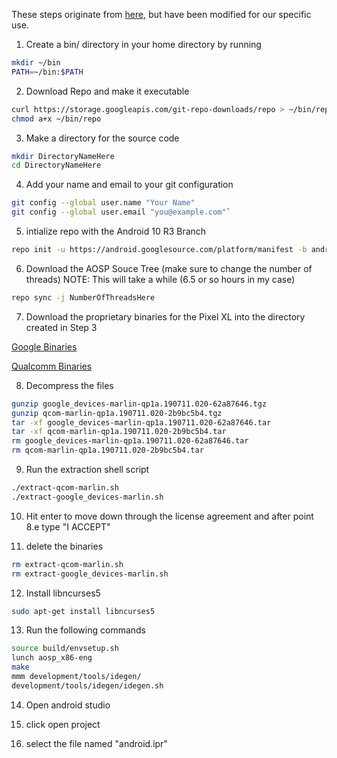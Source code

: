 These steps originate from [here](https://source.android.com/setup/build/downloading#getting-the-files), but have been modified for our specific use.
1. Create a bin/ directory in your home directory by running
```bash
mkdir ~/bin  
PATH=~/bin:$PATH 
```

2. Download Repo and make it executable
```bash
curl https://storage.googleapis.com/git-repo-downloads/repo > ~/bin/repo  
chmod a+x ~/bin/repo
 ```

3. Make a directory for the source code
```bash
mkdir DirectoryNameHere  
cd DirectoryNameHere
```

4. Add your name and email to your git configuration
```bash
git config --global user.name "Your Name" 
git config --global user.email "you@example.com"`
```

5. intialize repo with the Android 10 R3 Branch
```bash
repo init -u https://android.googlesource.com/platform/manifest -b android-10.0.0_r3
```

6. Download the AOSP Souce Tree (make sure to change the number of threads)
NOTE: This will take a while (6.5 or so hours in my case)
```bash
repo sync -j NumberOfThreadsHere
```

7. Download the proprietary binaries for the Pixel XL into the directory created in Step 3

[Google Binaries](https://dl.google.com/dl/android/aosp/google_devices-marlin-qp1a.190711.020-62a87646.tgz)

[Qualcomm Binaries](https://dl.google.com/dl/android/aosp/qcom-marlin-qp1a.190711.020-2b9bc5b4.tgz)

8. Decompress the files
```bash
gunzip google_devices-marlin-qp1a.190711.020-62a87646.tgz  
gunzip qcom-marlin-qp1a.190711.020-2b9bc5b4.tgz  
tar -xf google_devices-marlin-qp1a.190711.020-62a87646.tar  
tar -xf qcom-marlin-qp1a.190711.020-2b9bc5b4.tar  
rm google_devices-marlin-qp1a.190711.020-62a87646.tar  
rm qcom-marlin-qp1a.190711.020-2b9bc5b4.tar
```

9. Run the extraction shell script
```bash
./extract-qcom-marlin.sh  
./extract-google_devices-marlin.sh
```

10. Hit enter to move down through the license agreement and after point 8.e type "I ACCEPT"

11. delete the binaries
```bash
rm extract-qcom-marlin.sh  
rm extract-google_devices-marlin.sh
```

12. Install libncurses5
```bash
sudo apt-get install libncurses5
```

13. Run the following commands
```bash
source build/envsetup.sh
lunch aosp_x86-eng
make
mmm development/tools/idegen/
development/tools/idegen/idegen.sh
```
14. Open android studio

15. click open project

16. select the file named "android.ipr"
